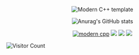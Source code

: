 <div id="title" align=center>

![Modern C++ template][github-sub-title:img]

![Anurag's GitHub stats](https://github-readme-stats.vercel.app/api?username=masoame&show_icons=true&theme=radical)


[![modern cpp](https://img.shields.io/badge/code-Modern%20C++-blue)](https://learn.microsoft.com/zh-cn/cpp/cpp/welcome-back-to-cpp-modern-cpp) 
![](https://img.shields.io/badge/讨厌-纯爱-yellow) 
![](https://img.shields.io/badge/性格-随性-red) 
![](https://img.shields.io/badge/爱好-二次元-red)

</div>

![Visitor Count](https://profile-counter.glitch.me/masoame/count.svg)

[github-sub-title:img]: https://readme-typing-svg.herokuapp.com?font=Segoe+Script&center=true&lines=masoame.
